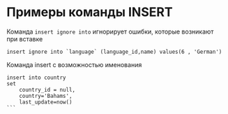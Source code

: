 # Примеры команды INSERT

Команда ```insert ignore into``` игнорирует ошибки, которые возникают при вставке 
````
insert ignore into `language` (language_id,name) values(6 , 'German')
````

Команда insert с возможностью именования
````
insert into country
set
    country_id = null,
    country='Bahams',
    last_update=now()
```